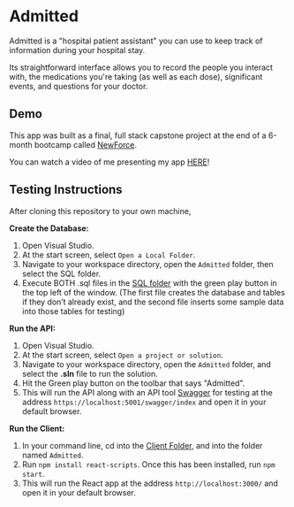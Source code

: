 # Admitted

Admitted is a "hospital patient assistant" you can use to keep track of information during your hospital stay. 

Its straightforward interface allows you to record the people you interact with, the medications you're taking (as well as each dose), significant events, and questions for your doctor.


## Demo
This app was built as a final, full stack capstone project at the end of a 6-month bootcamp called [NewForce](https://generationwv.org/programs/newforce/).

You can watch a video of me presenting my app [HERE](https://www.loom.com/share/dd37a1aabd2b4c9e94be5783ba9c17c4?sid=8b5b4def-4437-4c53-9321-0fea34d94de6)!


## Testing Instructions
After cloning this repository to your own machine,

**Create the Database:**
1. Open Visual Studio.
2. At the start screen, select `Open a Local Folder`.
4. Navigate to your workspace directory, open the `Admitted` folder, then select the SQL folder.
5. Execute BOTH .sql files in the [SQL folder](https://github.com/guacajoely/Admitted/tree/main/SQL) with the green play button in the top left of the window. (The first file creates the database and tables if they don’t already exist, and the second file inserts some sample data into those tables for testing)

**Run the API:**
1. Open Visual Studio.
2. At the start screen, select `Open a project or solution`.
3. Navigate to your workspace directory, open the `Admitted` folder, and select the **.sln** file to run the solution.
4. Hit the Green play button on the toolbar that says "Admitted".
5. This will run the API along with an API tool [Swagger](https://swagger.io/docs/specification/2-0/what-is-swagger/) for testing at the address `https://localhost:5001/swagger/index` and open it in your default browser.

**Run the Client:**
1. In your command line, cd into the [Client Folder](https://github.com/guacajoely/Admitted/tree/main/Admitted/Client/admitted), and into the folder named `Admitted`.
2. Run `npm install react-scripts`. Once this has been installed, run `npm start`.
3. This will run the React app at the address `http://localhost:3000/` and open it in your default browser.

   
